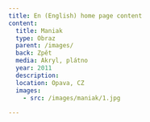 ```yaml
---
title: En (English) home page content
content:
  title: Maniak
  type: Obraz
  parent: /images/
  back: Zpět
  media: Akryl, plátno
  year: 2011
  description: 
  location: Opava, CZ
  images:
    - src: /images/maniak/1.jpg
    
---
```

